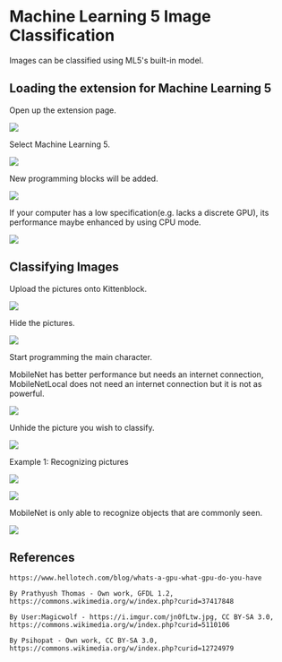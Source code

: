 # Machine Learning 5 Image Classification

Images can be classified using ML5's built-in model.

## Loading the extension for Machine Learning 5

Open up the extension page.

![](../images/add.png)

Select Machine Learning 5.

![](../images/ml5.png)

New programming blocks will be added.

![](../images/ml6.png)

If your computer has a low specification(e.g. lacks a discrete GPU), its performance maybe enhanced by using CPU mode.

![](../images/ml14.png)

## Classifying Images

Upload the pictures onto Kittenblock.

![](../images/ml7.png)

Hide the pictures.

![](../images/ml8.png)

Start programming the main character.

MobileNet has better performance but needs an internet connection, MobileNetLocal does not need an internet connection but it is not as powerful.

![](../images/ml9.png)

Unhide the picture you wish to classify.

![](../images/ml10.png)

Example 1: Recognizing pictures

![](../images/ml11.png)

![](../images/ml12.png)

MobileNet is only able to recognize objects that are commonly seen.

![](../images/ml13.png)

## References

    https://www.hellotech.com/blog/whats-a-gpu-what-gpu-do-you-have
    
    By Prathyush Thomas - Own work, GFDL 1.2, https://commons.wikimedia.org/w/index.php?curid=37417848
    
    By User:Magicwolf - https://i.imgur.com/jn0fLtw.jpg, CC BY-SA 3.0, https://commons.wikimedia.org/w/index.php?curid=5110106

    By Psihopat - Own work, CC BY-SA 3.0, https://commons.wikimedia.org/w/index.php?curid=12724979
